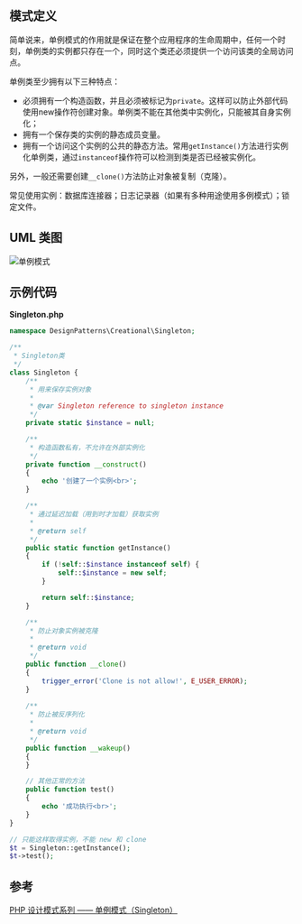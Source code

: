 ## 模式定义
简单说来，单例模式的作用就是保证在整个应用程序的生命周期中，任何一个时刻，单例类的实例都只存在一个，同时这个类还必须提供一个访问该类的全局访问点。

单例类至少拥有以下三种特点：

- 必须拥有一个构造函数，并且必须被标记为`private`。这样可以防止外部代码使用new操作符创建对象。单例类不能在其他类中实例化，只能被其自身实例化；
- 拥有一个保存类的实例的静态成员变量。
- 拥有一个访问这个实例的公共的静态方法。常用`getInstance()`方法进行实例化单例类，通过`instanceof`操作符可以检测到类是否已经被实例化。

另外，一般还需要创建`__clone()`方法防止对象被复制（克隆）。

常见使用实例：数据库连接器；日志记录器（如果有多种用途使用多例模式）；锁定文件。


## UML 类图
![单例模式](http://7xkt52.com1.z0.glb.clouddn.com/markdown/1467190546153.png)


## 示例代码

**Singleton.php**

```php
namespace DesignPatterns\Creational\Singleton;

/**
 * Singleton类
 */
class Singleton {
    /**
     * 用来保存实例对象
     *
     * @var Singleton reference to singleton instance
     */
    private static $instance = null;

    /**
     * 构造函数私有，不允许在外部实例化
     */
    private function __construct()
    {
        echo '创建了一个实例<br>';
    }

    /**
     * 通过延迟加载（用到时才加载）获取实例
     *
     * @return self
     */
    public static function getInstance()
    {
        if (!self::$instance instanceof self) {
            self::$instance = new self;
        }

        return self::$instance;
    }

    /**
     * 防止对象实例被克隆
     *
     * @return void
     */
    public function __clone()
    {
        trigger_error('Clone is not allow!', E_USER_ERROR);
    }
    
    /**
     * 防止被反序列化
     *
     * @return void
     */
    public function __wakeup()
    {
    }

    // 其他正常的方法
    public function test()
    {
        echo '成功执行<br>';
    }
}

// 只能这样取得实例，不能 new 和 clone
$t = Singleton::getInstance();
$t->test();
```

## 参考
[PHP 设计模式系列 —— 单例模式（Singleton）](http://laravelacademy.org/post/2599.html)






